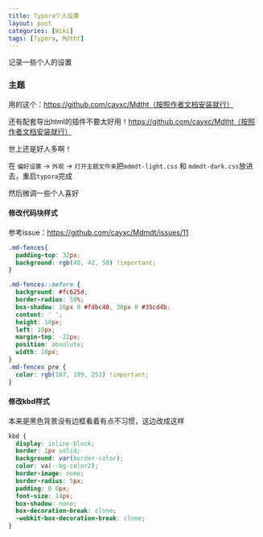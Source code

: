 ```yaml
---
title: Typora个人设置
layout: post
categories: [Wiki]
tags: [Typora, Mdtht]
---
```


记录一些个人的设置

### 主题

用的这个：https://github.com/cayxc/Mdtht（按照作者文档安装就行）

还有配套导出html的插件不要太好用！https://github.com/cayxc/Mdtht（按照作者文档安装就行）

世上还是好人多啊！

在 `偏好设置` -> `外观` -> `打开主题文件夹`把`mdmdt-light.css` 和 `mdmdt-dark.css`放进去，重启`typora`完成

然后微调一些个人喜好

#### 修改代码块样式

参考issue：https://github.com/cayxc/Mdmdt/issues/11

```css
.md-fences{
  padding-top: 32px;
  background: rgb(40, 42, 50) !important;
}

.md-fences::before {
  background: #fc625d;
  border-radius: 50%;
  box-shadow: 18px 0 #fdbc40, 36px 0 #35cd4b;
  content: ' ';
  height: 10px;
  left: 10px;
  margin-top: -22px;
  position: absolute;
  width: 10px;
}
.md-fences pre {
  color: rgb(187, 199, 253) !important;
}
```

#### 修改kbd样式

本来是黑色背景没有边框看着有点不习惯，这边改成这样

```css
kbd {
  display: inline-block;
  border: 1px solid;
  background: var(border-color);
  color: va(--bg-color2);
  border-image: none;
  border-radius: 5px;
  padding: 0 6px;
  font-size: 14px;
  box-shadow: none;
  box-decoration-break: clone;
  -webkit-box-decoration-break: clone;
}
```
